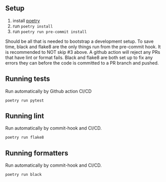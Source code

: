 ## Setup

1. install [poetry](https://python-poetry.org/docs/)
2. run `poetry install`
3. run `poetry run pre-commit install`

Should be all that is needed to bootstrap a development setup. To save time, black and flake8 are the only things run from the pre-commit hook. It is recommended to NOT skip #3 above. A github action will reject any PRs that have lint or format fails. Black and flake8 are both set up to fix any errors they can before the code is committed to a PR branch and pushed.

## Running tests

Run automatically by Github action CI/CD

`poetry run pytest`

## Running lint

Run automatically by commit-hook and CI/CD.

`poetry run flake8`

## Running formatters

Run automatically by commit-hook and CI/CD.

`poetry run black`
